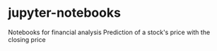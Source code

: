 # jupyter-notebooks
Notebooks for financial analysis
Prediction of a stock's price with the closing price
